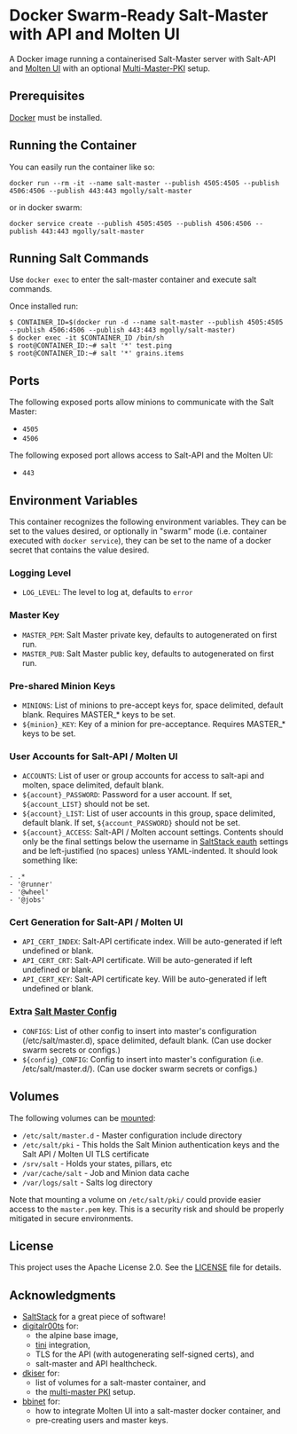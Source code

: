 # Docker Swarm-Ready Salt-Master with API and Molten UI

A Docker image running a containerised Salt-Master server with Salt-API and [Molten UI](https://github.com/martinhoefling/molten) with an optional [Multi-Master-PKI](http://docs.saltstack.com/en/latest/topics/tutorials/multimaster_pki.html) setup.

## Prerequisites

[Docker](https://www.docker.com/) must be installed.

## Running the Container

You can easily run the container like so:

    docker run --rm -it --name salt-master --publish 4505:4505 --publish 4506:4506 --publish 443:443 mgolly/salt-master

or in docker swarm:

    docker service create --publish 4505:4505 --publish 4506:4506 --publish 443:443 mgolly/salt-master

## Running Salt Commands

Use `docker exec` to enter the salt-master container and execute salt commands.

Once installed run:

    $ CONTAINER_ID=$(docker run -d --name salt-master --publish 4505:4505 --publish 4506:4506 --publish 443:443 mgolly/salt-master)
    $ docker exec -it $CONTAINER_ID /bin/sh
    $ root@CONTAINER_ID:~# salt '*' test.ping
    $ root@CONTAINER_ID:~# salt '*' grains.items


## Ports

The following exposed ports allow minions to communicate with the Salt Master:
 * `4505`
 * `4506`

The following exposed port allows access to Salt-API and the Molten UI:
 * `443`


## Environment Variables

This container recognizes the following environment variables.  They can be set to the values desired, or optionally in "swarm" mode (i.e. container executed with `docker service`), they can be set to the name of a docker secret that contains the value desired.

### Logging Level
 * `LOG_LEVEL`: The level to log at, defaults to `error`

### Master Key
 * `MASTER_PEM`: Salt Master private key, defaults to autogenerated on first run.
 * `MASTER_PUB`: Salt Master public key, defaults to autogenerated on first run.

### Pre-shared Minion Keys
 * `MINIONS`: List of minions to pre-accept keys for, space delimited, default blank.  Requires MASTER_* keys to be set.
 * `${minion}_KEY`: Key of a minion for pre-acceptance.  Requires MASTER_* keys to be set.

### User Accounts for Salt-API / Molten UI
 * `ACCOUNTS`: List of user or group accounts for access to salt-api and molten, space delimited, default blank.
 * `${account}_PASSWORD`: Password for a user account.  If set, `${account_LIST}` should not be set.
 * `${account}_LIST`: List of user accounts in this group, space delimited, default blank.  If set, `${account_PASSWORD}` should not be set.
 * `${account}_ACCESS`: Salt-API / Molten account settings.  Contents should only be the final settings below the username in [SaltStack eauth](https://docs.saltstack.com/en/latest/topics/eauth/) settings and be left-justified (no spaces) unless YAML-indented.  It should look something like:
```
- .*
- '@runner'
- '@wheel'
- '@jobs'
```

### Cert Generation for Salt-API / Molten UI
 * `API_CERT_INDEX`: Salt-API certificate index.  Will be auto-generated if left undefined or blank.
 * `API_CERT_CRT`: Salt-API certificate.  Will be auto-generated if left undefined or blank.
 * `API_CERT_KEY`: Salt-API certificate key.  Will be auto-generated if left undefined or blank.

### Extra [Salt Master Config](https://docs.saltstack.com/en/latest/ref/configuration/master.html)
 * `CONFIGS`: List of other config to insert into master's configuration (/etc/salt/master.d), space delimited, default blank.  (Can use docker swarm secrets or configs.)
 * `${config}_CONFIG`: Config to insert into master's configuration (i.e. /etc/salt/master.d/).  (Can use docker swarm secrets or configs.)

## Volumes

The following volumes can be [mounted](https://docs.docker.com/userguide/dockervolumes/):

 * `/etc/salt/master.d` - Master configuration include directory
 * `/etc/salt/pki` - This holds the Salt Minion authentication keys and the Salt API / Molten UI TLS certificate
 * `/srv/salt` - Holds your states, pillars, etc
 * `/var/cache/salt` - Job and Minion data cache
 * `/var/logs/salt` - Salts log directory

Note that mounting a volume on `/etc/salt/pki/` could provide easier access to the `master.pem` key.  This is a security risk and should be properly mitigated in secure environments.

## License

This project uses the Apache License 2.0.  See the [LICENSE](LICENSE) file for details.

## Acknowledgments

 * [SaltStack](https://saltstack.org/) for a great piece of software!
 * [digitalr00ts](https://github.com/digitalr00ts/) for:
   * the alpine base image,
   * [tini](https://github.com/krallin/tini) integration,
   * TLS for the API (with autogenerating self-signed certs), and
   * salt-master and API healthcheck.
 * [dkiser](https://github.com/dkiser/) for:
   * list of volumes for a salt-master container, and
   * the [multi-master PKI](http://docs.saltstack.com/en/latest/topics/tutorials/multimaster_pki.html) setup.
 * [bbinet](https://github.com/bbinet/) for:
   * how to integrate Molten UI into a salt-master docker container, and
   * pre-creating users and master keys.
